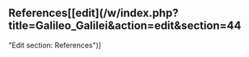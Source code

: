 ## References[[edit](/w/index.php?title=Galileo\_Galilei&action=edit&section=44
"Edit section: References")]
